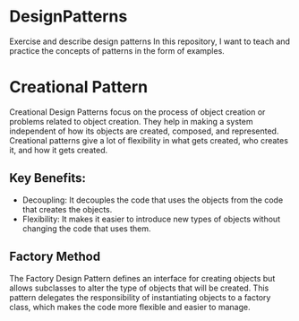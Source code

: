 # DesignPatterns
Exercise and describe design patterns
In this repository, I want to teach and practice the concepts of patterns in the form of examples.

# Creational Pattern
Creational Design Patterns focus on the process of object creation or problems related to object creation. They help in making a system independent of how its objects are created, composed, and represented. Creational patterns give a lot of flexibility in what gets created, who creates it, and how it gets created.
## Key Benefits:
* Decoupling: It decouples the code that uses the objects from the code that creates the objects.
* Flexibility: It makes it easier to introduce new types of objects without changing the code that uses them.
## Factory Method
The Factory Design Pattern defines an interface for creating objects but allows subclasses to alter the type of objects that will be created. This pattern delegates the responsibility of instantiating objects to a factory class, which makes the code more flexible and easier to manage.
